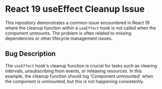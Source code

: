 # React 19 useEffect Cleanup Issue

This repository demonstrates a common issue encountered in React 19 where the cleanup function within a `useEffect` hook is not called when the component unmounts. The problem is often related to missing dependencies or other lifecycle management issues. 

## Bug Description
The `useEffect` hook's cleanup function is crucial for tasks such as clearing intervals, unsubscribing from events, or releasing resources.  In this example, the cleanup function should log 'Component unmounted' when the component is unmounted, but this is not happening consistently.
